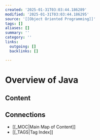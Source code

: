 ```yaml
---
created: '2025-01-31T03:03:44.186289'
modified: '2025-01-31T03:03:44.186295'
source: '[[Object Oriented Programming]]'
tags: []
aliases: []
summary: ''
category: ''
links:
  outgoing: []
  backlinks: []

---
```


# Overview of Java

## Content


## Connections
- [[_MOC|Main Map of Content]]
- [[_TAGS|Tag Index]]
